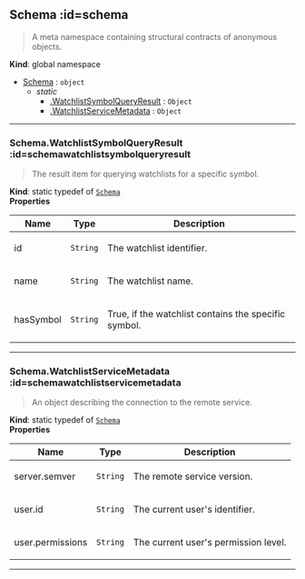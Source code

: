 ## Schema :id=schema
> <p>A meta namespace containing structural contracts of anonymous objects.</p>

**Kind**: global namespace  

* [Schema](#Schema) : <code>object</code>
    * _static_
        * [.WatchlistSymbolQueryResult](#SchemaWatchlistSymbolQueryResult) : <code>Object</code>
        * [.WatchlistServiceMetadata](#SchemaWatchlistServiceMetadata) : <code>Object</code>


* * *

### Schema.WatchlistSymbolQueryResult :id=schemawatchlistsymbolqueryresult
> <p>The result item for querying watchlists for a specific symbol.</p>

**Kind**: static typedef of [<code>Schema</code>](#Schema)  
**Properties**

| Name | Type | Description |
| --- | --- | --- |
| id | <code>String</code> | <p>The watchlist identifier.</p> |
| name | <code>String</code> | <p>The watchlist name.</p> |
| hasSymbol | <code>String</code> | <p>True, if the watchlist contains the specific symbol.</p> |


* * *

### Schema.WatchlistServiceMetadata :id=schemawatchlistservicemetadata
> <p>An object describing the connection to the remote service.</p>

**Kind**: static typedef of [<code>Schema</code>](#Schema)  
**Properties**

| Name | Type | Description |
| --- | --- | --- |
| server.semver | <code>String</code> | <p>The remote service version.</p> |
| user.id | <code>String</code> | <p>The current user's identifier.</p> |
| user.permissions | <code>String</code> | <p>The current user's permission level.</p> |


* * *

